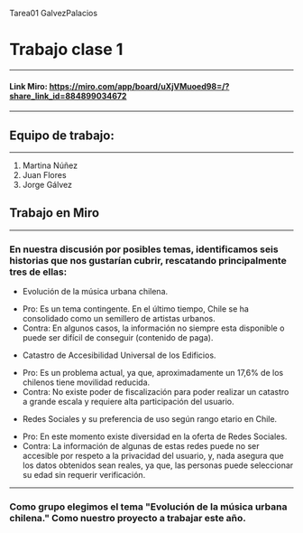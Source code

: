 Tarea01 GalvezPalacios
# Trabajo clase 1
---
#### Link Miro: https://miro.com/app/board/uXjVMuoed98=/?share_link_id=884899034672
---

## Equipo de trabajo:
---

 1. Martina Núñez
 2. Juan Flores
 3. Jorge Gálvez


## Trabajo en Miro
---

### En nuestra discusión por posibles temas, identificamos seis historias que nos gustarían cubrir, rescatando principalmente tres de ellas:

+ Evolución de la música urbana chilena.
- Pro: Es un tema contingente. En el último tiempo, Chile se ha consolidado como un semillero de artistas urbanos.
- Contra: En algunos casos, la información no siempre esta disponible o puede ser difícil de conseguir (contenido de paga).

+ Catastro de Accesibilidad Universal de los Edificios.
- Pro: Es un problema actual, ya que, aproximadamente un 17,6% de los chilenos tiene movilidad reducida.
- Contra: No existe poder de fiscalización para poder realizar un catastro a grande escala y requiere alta participación del usuario.

+ Redes Sociales y su preferencia de uso según rango etario en Chile.
- Pro: En este momento existe diversidad en la oferta de Redes Sociales.
- Contra: La información de algunas de estas redes puede no ser accesible por respeto a la privacidad del usuario, y, nada asegura que los datos obtenidos sean reales, ya que, las personas puede seleccionar su edad sin requerir verificación. 
---

### Como grupo elegimos el tema "Evolución de la música urbana chilena." Como nuestro proyecto a trabajar este año.